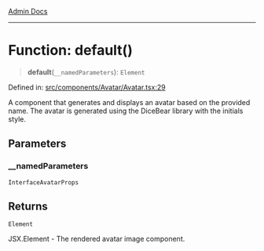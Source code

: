 [Admin Docs](/)

***

# Function: default()

> **default**(`__namedParameters`): `Element`

Defined in: [src/components/Avatar/Avatar.tsx:29](https://github.com/Aad1tya27/talawa-admin/blob/dd4a08e622d0fa38bcf9758a530e8cdf917dbac8/src/components/Avatar/Avatar.tsx#L29)

A component that generates and displays an avatar based on the provided name.
The avatar is generated using the DiceBear library with the initials style.

## Parameters

### \_\_namedParameters

`InterfaceAvatarProps`

## Returns

`Element`

JSX.Element - The rendered avatar image component.
